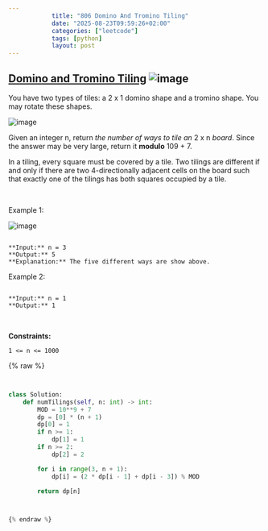 ```yaml
---
            title: "806 Domino And Tromino Tiling"
            date: "2025-08-23T09:59:26+02:00"
            categories: ["leetcode"]
            tags: [python]
            layout: post
---
```

            
## [Domino and Tromino Tiling](https://leetcode.com/problems/domino-and-tromino-tiling) ![image](https://img.shields.io/badge/Difficulty-Medium-orange)

You have two types of tiles: a 2 x 1 domino shape and a tromino shape. You may rotate these shapes.

![image](https://assets.leetcode.com/uploads/2021/07/15/lc-domino.jpg)

Given an integer n, return *the number of ways to tile an* 2 x n *board*. Since the answer may be very large, return it **modulo** 109 + 7.

In a tiling, every square must be covered by a tile. Two tilings are different if and only if there are two 4-directionally adjacent cells on the board such that exactly one of the tilings has both squares occupied by a tile.

 

Example 1:

![image](https://assets.leetcode.com/uploads/2021/07/15/lc-domino1.jpg)
```

**Input:** n = 3
**Output:** 5
**Explanation:** The five different ways are show above.

```

Example 2:

```

**Input:** n = 1
**Output:** 1

```

 

**Constraints:**

	1 <= n <= 1000

{% raw %}


```python


class Solution:
    def numTilings(self, n: int) -> int:
        MOD = 10**9 + 7
        dp = [0] * (n + 1)
        dp[0] = 1
        if n >= 1:
            dp[1] = 1
        if n >= 2:
            dp[2] = 2

        for i in range(3, n + 1):
            dp[i] = (2 * dp[i - 1] + dp[i - 3]) % MOD

        return dp[n]



{% endraw %}
```
